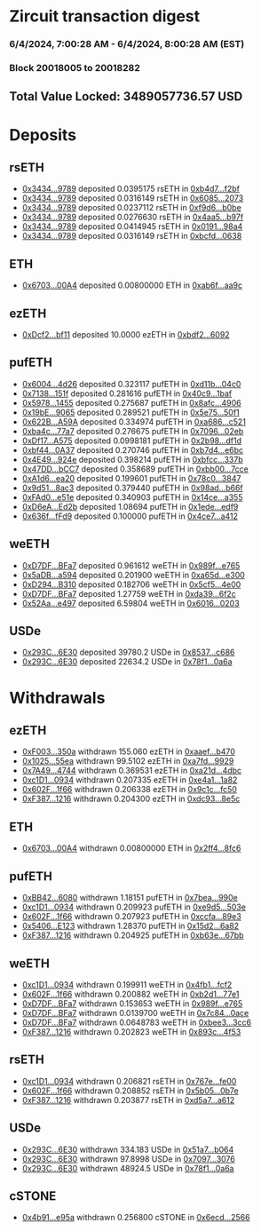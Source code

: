 # Zircuit transaction digest
### 6/4/2024, 7:00:28 AM - 6/4/2024, 8:00:28 AM (EST)
### Block 20018005 to 20018282

## Total Value Locked: 3489057736.57 USD

# Deposits
## rsETH
- [0x3434...9789](https://etherscan.io/address/0x34349c5569e7B846c3558961552D2202760A9789) deposited 0.0395175 rsETH in [0xb4d7...f2bf](https://etherscan.io/tx/0x34349c5569e7B846c3558961552D2202760A9789)
- [0x3434...9789](https://etherscan.io/address/0x34349c5569e7B846c3558961552D2202760A9789) deposited 0.0316149 rsETH in [0x6085...2073](https://etherscan.io/tx/0x34349c5569e7B846c3558961552D2202760A9789)
- [0x3434...9789](https://etherscan.io/address/0x34349c5569e7B846c3558961552D2202760A9789) deposited 0.0237112 rsETH in [0xf9d6...b0be](https://etherscan.io/tx/0x34349c5569e7B846c3558961552D2202760A9789)
- [0x3434...9789](https://etherscan.io/address/0x34349c5569e7B846c3558961552D2202760A9789) deposited 0.0276630 rsETH in [0x4aa5...b97f](https://etherscan.io/tx/0x34349c5569e7B846c3558961552D2202760A9789)
- [0x3434...9789](https://etherscan.io/address/0x34349c5569e7B846c3558961552D2202760A9789) deposited 0.0414945 rsETH in [0x0191...98a4](https://etherscan.io/tx/0x34349c5569e7B846c3558961552D2202760A9789)
- [0x3434...9789](https://etherscan.io/address/0x34349c5569e7B846c3558961552D2202760A9789) deposited 0.0316149 rsETH in [0xbcfd...0638](https://etherscan.io/tx/0x34349c5569e7B846c3558961552D2202760A9789)
## ETH
- [0x6703...00A4](https://etherscan.io/address/0x67034335C43E9EAa3Fd5c4bBFF43e492746D00A4) deposited 0.00800000 ETH in [0xab6f...aa9c](https://etherscan.io/tx/0x67034335C43E9EAa3Fd5c4bBFF43e492746D00A4)
## ezETH
- [0xDcf2...bf11](https://etherscan.io/address/0xDcf23cBeb9d23C487b2c862415444C46c9a4bf11) deposited 10.0000 ezETH in [0xbdf2...6092](https://etherscan.io/tx/0xDcf23cBeb9d23C487b2c862415444C46c9a4bf11)
## pufETH
- [0x6004...4d26](https://etherscan.io/address/0x60042822905d5dC8882Be5BD91DEb06C5C014d26) deposited 0.323117 pufETH in [0xd11b...04c0](https://etherscan.io/tx/0x60042822905d5dC8882Be5BD91DEb06C5C014d26)
- [0x7138...151f](https://etherscan.io/address/0x7138bA6581764B12d83deD25f3f5C47F7192151f) deposited 0.281616 pufETH in [0x40c9...1baf](https://etherscan.io/tx/0x7138bA6581764B12d83deD25f3f5C47F7192151f)
- [0x5978...1455](https://etherscan.io/address/0x59786409B67FF22Cc27551c4D89b051Cda701455) deposited 0.275687 pufETH in [0x8afc...4906](https://etherscan.io/tx/0x59786409B67FF22Cc27551c4D89b051Cda701455)
- [0x19bE...9065](https://etherscan.io/address/0x19bE7d4f589Ccb39f881c390515ea5d7883C9065) deposited 0.289521 pufETH in [0x5e75...50f1](https://etherscan.io/tx/0x19bE7d4f589Ccb39f881c390515ea5d7883C9065)
- [0x622B...A59A](https://etherscan.io/address/0x622BF11A5e95df6026ca265377b836CfAD1eA59A) deposited 0.334974 pufETH in [0xa686...c521](https://etherscan.io/tx/0x622BF11A5e95df6026ca265377b836CfAD1eA59A)
- [0xba4c...77a7](https://etherscan.io/address/0xba4c0DdE134130dc45cb20EC18f724bE089077a7) deposited 0.276675 pufETH in [0x7096...02eb](https://etherscan.io/tx/0xba4c0DdE134130dc45cb20EC18f724bE089077a7)
- [0xDf17...A575](https://etherscan.io/address/0xDf1794B8583313dBbEc21FC7E47cC169214FA575) deposited 0.0998181 pufETH in [0x2b98...df1d](https://etherscan.io/tx/0xDf1794B8583313dBbEc21FC7E47cC169214FA575)
- [0xbf44...0A37](https://etherscan.io/address/0xbf4470f3cabF4f7F0e70633E3380a5AB5C030A37) deposited 0.270746 pufETH in [0xb7d4...e6bc](https://etherscan.io/tx/0xbf4470f3cabF4f7F0e70633E3380a5AB5C030A37)
- [0x4E49...924e](https://etherscan.io/address/0x4E4938e13575b0bab0429eaF212c6B6dd127924e) deposited 0.398214 pufETH in [0xbfcc...337b](https://etherscan.io/tx/0x4E4938e13575b0bab0429eaF212c6B6dd127924e)
- [0x47DD...bCC7](https://etherscan.io/address/0x47DD81DD33701Ef5Dd3bc52681295E18510EbCC7) deposited 0.358689 pufETH in [0xbb00...7cce](https://etherscan.io/tx/0x47DD81DD33701Ef5Dd3bc52681295E18510EbCC7)
- [0xA1d6...ea20](https://etherscan.io/address/0xA1d6082C891572e84F9bB725ed5E38451885ea20) deposited 0.199601 pufETH in [0x78c0...3847](https://etherscan.io/tx/0xA1d6082C891572e84F9bB725ed5E38451885ea20)
- [0x9d51...8ac3](https://etherscan.io/address/0x9d513874d746d792Dd14a4BA139e4e586f098ac3) deposited 0.379440 pufETH in [0x98ad...b66f](https://etherscan.io/tx/0x9d513874d746d792Dd14a4BA139e4e586f098ac3)
- [0xFAd0...e51e](https://etherscan.io/address/0xFAd0C8EE9cD4C8aCd4Dc1f93F23c65C72a9Ee51e) deposited 0.340903 pufETH in [0x14ce...a355](https://etherscan.io/tx/0xFAd0C8EE9cD4C8aCd4Dc1f93F23c65C72a9Ee51e)
- [0xD6eA...Ed2b](https://etherscan.io/address/0xD6eA95b81750039B49aCc1C6CA78AdFeA5bAEd2b) deposited 1.08694 pufETH in [0x1ede...edf9](https://etherscan.io/tx/0xD6eA95b81750039B49aCc1C6CA78AdFeA5bAEd2b)
- [0x636f...fFd9](https://etherscan.io/address/0x636f33096Cf4FE70AdFDF472046f0890C0C2fFd9) deposited 0.100000 pufETH in [0x4ce7...a412](https://etherscan.io/tx/0x636f33096Cf4FE70AdFDF472046f0890C0C2fFd9)
## weETH
- [0xD7DF...BFa7](https://etherscan.io/address/0xD7DF7E085214743530afF339aFC420c7c720BFa7) deposited 0.961612 weETH in [0x989f...e765](https://etherscan.io/tx/0xD7DF7E085214743530afF339aFC420c7c720BFa7)
- [0x5aDB...a594](https://etherscan.io/address/0x5aDB4E1f576358443152fdd4a7fee2C85df4a594) deposited 0.201900 weETH in [0xa65d...e300](https://etherscan.io/tx/0x5aDB4E1f576358443152fdd4a7fee2C85df4a594)
- [0xD294...B310](https://etherscan.io/address/0xD294441e6527cc4F02b8c4a1b560f58B477fB310) deposited 0.182706 weETH in [0x5cf5...4e00](https://etherscan.io/tx/0xD294441e6527cc4F02b8c4a1b560f58B477fB310)
- [0xD7DF...BFa7](https://etherscan.io/address/0xD7DF7E085214743530afF339aFC420c7c720BFa7) deposited 1.27759 weETH in [0xda39...6f2c](https://etherscan.io/tx/0xD7DF7E085214743530afF339aFC420c7c720BFa7)
- [0x52Aa...e497](https://etherscan.io/address/0x52Aa899454998Be5b000Ad077a46Bbe360F4e497) deposited 6.59804 weETH in [0x6016...0203](https://etherscan.io/tx/0x52Aa899454998Be5b000Ad077a46Bbe360F4e497)
## USDe
- [0x293C...6E30](https://etherscan.io/address/0x293C6937D8D82e05B01335F7B33FBA0c8e256E30) deposited 39780.2 USDe in [0x8537...c686](https://etherscan.io/tx/0x293C6937D8D82e05B01335F7B33FBA0c8e256E30)
- [0x293C...6E30](https://etherscan.io/address/0x293C6937D8D82e05B01335F7B33FBA0c8e256E30) deposited 22634.2 USDe in [0x78f1...0a6a](https://etherscan.io/tx/0x293C6937D8D82e05B01335F7B33FBA0c8e256E30)
# Withdrawals
## ezETH
- [0xF003...350a](https://etherscan.io/address/0xF003d727081D213896b65CF791fb60f8eEBd350a) withdrawn 155.060 ezETH in [0xaaef...b470](https://etherscan.io/tx/0xF003d727081D213896b65CF791fb60f8eEBd350a)
- [0x1025...55ea](https://etherscan.io/address/0x10250ec3C407301c6150E53AF33Bc2C9106055ea) withdrawn 99.5102 ezETH in [0xa7fd...9929](https://etherscan.io/tx/0x10250ec3C407301c6150E53AF33Bc2C9106055ea)
- [0x7A49...4744](https://etherscan.io/address/0x7A493Be5c2ce014cD049Bf178a1ac0Db1B434744) withdrawn 0.369531 ezETH in [0xa21d...4dbc](https://etherscan.io/tx/0x7A493Be5c2ce014cD049Bf178a1ac0Db1B434744)
- [0xc1D1...0934](https://etherscan.io/address/0xc1D1418Ee91F71b5e6981D760547553Ae97c0934) withdrawn 0.207335 ezETH in [0xe4a1...1a82](https://etherscan.io/tx/0xc1D1418Ee91F71b5e6981D760547553Ae97c0934)
- [0x602F...1f66](https://etherscan.io/address/0x602F550ecf1DdC29800DE58a44eD2Bf65b0d1f66) withdrawn 0.206338 ezETH in [0x9c1c...fc50](https://etherscan.io/tx/0x602F550ecf1DdC29800DE58a44eD2Bf65b0d1f66)
- [0xF387...1216](https://etherscan.io/address/0xF38783A5d531a2eE0fF9A4611FFcBfB393851216) withdrawn 0.204300 ezETH in [0xdc93...8e5c](https://etherscan.io/tx/0xF38783A5d531a2eE0fF9A4611FFcBfB393851216)
## ETH
- [0x6703...00A4](https://etherscan.io/address/0x67034335C43E9EAa3Fd5c4bBFF43e492746D00A4) withdrawn 0.00800000 ETH in [0x2ff4...8fc6](https://etherscan.io/tx/0x67034335C43E9EAa3Fd5c4bBFF43e492746D00A4)
## pufETH
- [0xBB42...6080](https://etherscan.io/address/0xBB42B450FC5751e87e9180e96c4CCFd674aa6080) withdrawn 1.18151 pufETH in [0x7bea...990e](https://etherscan.io/tx/0xBB42B450FC5751e87e9180e96c4CCFd674aa6080)
- [0xc1D1...0934](https://etherscan.io/address/0xc1D1418Ee91F71b5e6981D760547553Ae97c0934) withdrawn 0.209923 pufETH in [0xe9d5...503e](https://etherscan.io/tx/0xc1D1418Ee91F71b5e6981D760547553Ae97c0934)
- [0x602F...1f66](https://etherscan.io/address/0x602F550ecf1DdC29800DE58a44eD2Bf65b0d1f66) withdrawn 0.207923 pufETH in [0xccfa...89e3](https://etherscan.io/tx/0x602F550ecf1DdC29800DE58a44eD2Bf65b0d1f66)
- [0x5406...E123](https://etherscan.io/address/0x54069D1A01434813617E09b9426b03971C0cE123) withdrawn 1.28370 pufETH in [0x15d2...6a82](https://etherscan.io/tx/0x54069D1A01434813617E09b9426b03971C0cE123)
- [0xF387...1216](https://etherscan.io/address/0xF38783A5d531a2eE0fF9A4611FFcBfB393851216) withdrawn 0.204925 pufETH in [0xb63e...67bb](https://etherscan.io/tx/0xF38783A5d531a2eE0fF9A4611FFcBfB393851216)
## weETH
- [0xc1D1...0934](https://etherscan.io/address/0xc1D1418Ee91F71b5e6981D760547553Ae97c0934) withdrawn 0.199911 weETH in [0x4fb1...fcf2](https://etherscan.io/tx/0xc1D1418Ee91F71b5e6981D760547553Ae97c0934)
- [0x602F...1f66](https://etherscan.io/address/0x602F550ecf1DdC29800DE58a44eD2Bf65b0d1f66) withdrawn 0.200882 weETH in [0xb2d1...77e1](https://etherscan.io/tx/0x602F550ecf1DdC29800DE58a44eD2Bf65b0d1f66)
- [0xD7DF...BFa7](https://etherscan.io/address/0xD7DF7E085214743530afF339aFC420c7c720BFa7) withdrawn 0.153653 weETH in [0x989f...e765](https://etherscan.io/tx/0xD7DF7E085214743530afF339aFC420c7c720BFa7)
- [0xD7DF...BFa7](https://etherscan.io/address/0xD7DF7E085214743530afF339aFC420c7c720BFa7) withdrawn 0.0139700 weETH in [0x7c84...0ace](https://etherscan.io/tx/0xD7DF7E085214743530afF339aFC420c7c720BFa7)
- [0xD7DF...BFa7](https://etherscan.io/address/0xD7DF7E085214743530afF339aFC420c7c720BFa7) withdrawn 0.0648783 weETH in [0xbee3...3cc6](https://etherscan.io/tx/0xD7DF7E085214743530afF339aFC420c7c720BFa7)
- [0xF387...1216](https://etherscan.io/address/0xF38783A5d531a2eE0fF9A4611FFcBfB393851216) withdrawn 0.202823 weETH in [0x893c...4f53](https://etherscan.io/tx/0xF38783A5d531a2eE0fF9A4611FFcBfB393851216)
## rsETH
- [0xc1D1...0934](https://etherscan.io/address/0xc1D1418Ee91F71b5e6981D760547553Ae97c0934) withdrawn 0.206821 rsETH in [0x767e...fe00](https://etherscan.io/tx/0xc1D1418Ee91F71b5e6981D760547553Ae97c0934)
- [0x602F...1f66](https://etherscan.io/address/0x602F550ecf1DdC29800DE58a44eD2Bf65b0d1f66) withdrawn 0.208852 rsETH in [0x5b05...0b7e](https://etherscan.io/tx/0x602F550ecf1DdC29800DE58a44eD2Bf65b0d1f66)
- [0xF387...1216](https://etherscan.io/address/0xF38783A5d531a2eE0fF9A4611FFcBfB393851216) withdrawn 0.203877 rsETH in [0xd5a7...a612](https://etherscan.io/tx/0xF38783A5d531a2eE0fF9A4611FFcBfB393851216)
## USDe
- [0x293C...6E30](https://etherscan.io/address/0x293C6937D8D82e05B01335F7B33FBA0c8e256E30) withdrawn 334.183 USDe in [0x51a7...b064](https://etherscan.io/tx/0x293C6937D8D82e05B01335F7B33FBA0c8e256E30)
- [0x293C...6E30](https://etherscan.io/address/0x293C6937D8D82e05B01335F7B33FBA0c8e256E30) withdrawn 97.8998 USDe in [0x7097...3076](https://etherscan.io/tx/0x293C6937D8D82e05B01335F7B33FBA0c8e256E30)
- [0x293C...6E30](https://etherscan.io/address/0x293C6937D8D82e05B01335F7B33FBA0c8e256E30) withdrawn 48924.5 USDe in [0x78f1...0a6a](https://etherscan.io/tx/0x293C6937D8D82e05B01335F7B33FBA0c8e256E30)
## cSTONE
- [0x4b91...e95a](https://etherscan.io/address/0x4b91475af6eC45997794b513349aADf7772De95a) withdrawn 0.256800 cSTONE in [0x6ecd...2566](https://etherscan.io/tx/0x4b91475af6eC45997794b513349aADf7772De95a)

